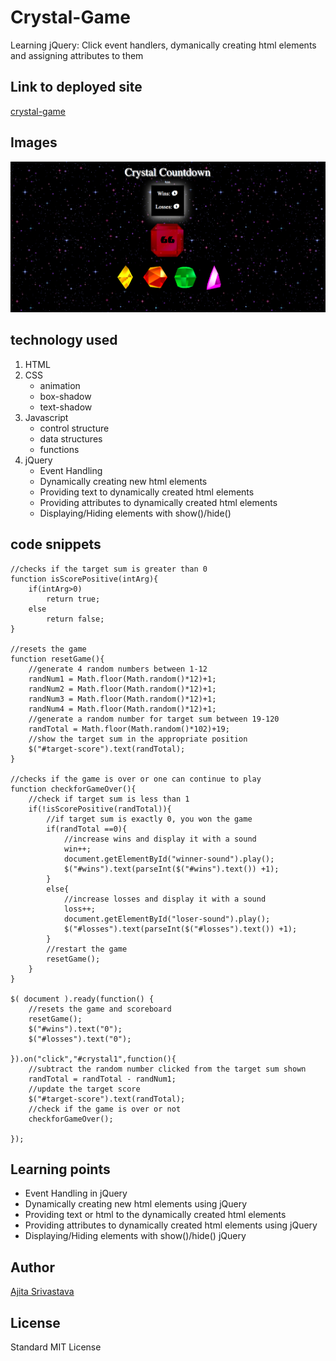# Crystal-Game

<!-- Put a description of what the project is -->
Learning jQuery: Click event handlers, dymanically creating html elements and assigning attributes to them

## Link to deployed site
<!-- make a link to the deployed site --> 
<!-- [What the user will see](the link to the deployed site) -->
[crystal-game](https://ajitas.github.io/Crystal-Game/)

## Images
<!-- take a picture of the image and add it into the readme  -->
<!-- ![image title](path or link to image) -->
![crystal-game](assets/images/crystal-game.png)

## technology used
<!-- make a list of technology used -->
<!-- what you used for this web app, like html css -->

<!-- 
1. First ordered list item
2. Another item
⋅⋅* Unordered sub-list. 
1. Actual numbers don't matter, just that it's a number
⋅⋅1. Ordered sub-list
4. And another item. 
-->
1. HTML
2. CSS
    * animation
    * box-shadow
    * text-shadow
3. Javascript
    * control structure
    * data structures
    * functions
4. jQuery
    * Event Handling
    * Dynamically creating new html elements
    * Providing text to dynamically created html elements
    * Providing attributes to dynamically created html elements
    * Displaying/Hiding elements with show()/hide()


## code snippets
<!-- put snippets of code inside ``` ``` so it will look like code -->
<!-- if you want to put blockquotes use a > -->

```
//checks if the target sum is greater than 0
function isScorePositive(intArg){
    if(intArg>0)
        return true;
    else
        return false;
}

//resets the game
function resetGame(){
    //generate 4 random numbers between 1-12
    randNum1 = Math.floor(Math.random()*12)+1;
    randNum2 = Math.floor(Math.random()*12)+1;
    randNum3 = Math.floor(Math.random()*12)+1;
    randNum4 = Math.floor(Math.random()*12)+1;
    //generate a random number for target sum between 19-120
    randTotal = Math.floor(Math.random()*102)+19;
    //show the target sum in the appropriate position
    $("#target-score").text(randTotal);
}

//checks if the game is over or one can continue to play
function checkforGameOver(){
    //check if target sum is less than 1
    if(!isScorePositive(randTotal)){
        //if target sum is exactly 0, you won the game
        if(randTotal ==0){
            //increase wins and display it with a sound
            win++;
            document.getElementById("winner-sound").play();
            $("#wins").text(parseInt($("#wins").text()) +1);
        }
        else{
            //increase losses and display it with a sound
            loss++;
            document.getElementById("loser-sound").play();
            $("#losses").text(parseInt($("#losses").text()) +1);
        }
        //restart the game
        resetGame();
    }
}

$( document ).ready(function() {
    //resets the game and scoreboard
    resetGame();
    $("#wins").text("0");
    $("#losses").text("0");

}).on("click","#crystal1",function(){
    //subtract the random number clicked from the target sum shown
    randTotal = randTotal - randNum1;
    //update the target score
    $("#target-score").text(randTotal);
    //check if the game is over or not
    checkforGameOver();
    
});
```
## Learning points
* Event Handling in jQuery
* Dynamically creating new html elements using jQuery
* Providing text or html to the dynamically created html elements
* Providing attributes to dynamically created html elements using jQuery
* Displaying/Hiding elements with show()/hide() jQuery


## Author 
[Ajita Srivastava](https://github.com/ajitas)

## License
Standard MIT License